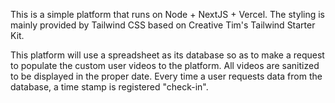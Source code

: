 This is a simple platform that runs on Node + NextJS + Vercel. The styling is mainly provided by Tailwind CSS based on Creative Tim's Tailwind Starter Kit.

This platform will use a spreadsheet as its database so as to make a request to populate the custom user videos to the platform. All videos are sanitized to be displayed in the proper date. Every time a user requests data from the database, a time stamp is registered "check-in".